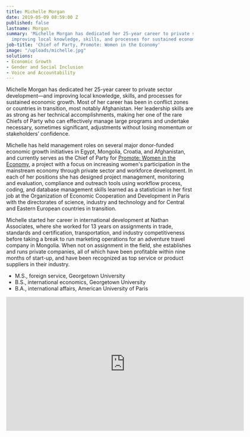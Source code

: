 ```yaml
---
title: Michelle Morgan
date: 2019-05-09 08:59:00 Z
published: false
lastname: Morgan
summary: 'Michelle Morgan has dedicated her 25-year career to private sector development—and
  improving local knowledge, skills, and processes for sustained economic growth. '
job-title: 'Chief of Party, Promote: Women in the Economy'
image: "/uploads/michelle.jpg"
solutions:
- Economic Growth
- Gender and Social Inclusion
- Voice and Accountability
---
```


Michelle Morgan has dedicated her 25-year career to private sector development—and improving local knowledge, skills, and processes for sustained economic growth. Most of her career has been in conflict zones or countries in transition, most notably Afghanistan. Her leadership skills are as strong as her technical accomplishments, making her one of the rare Chiefs of Party who can effectively manage large programs and undertake necessary, sometimes significant, adjustments without losing momentum or stakeholders’ confidence. 

Michelle has held management roles on several major donor-funded economic growth initiatives in Egypt, Mongolia, Croatia, and Afghanistan, and currently serves as the Chief of Party for [Promote: Women in the Economy](https://www.dai.com/our-work/projects/afghanistan-women-in-the-economy), a project with a focus on increasing women's participation in the mainstream economy through  private sector and workforce development. In each of her positions she has designed project management, monitoring and evaluation, compliance and outreach tools using workflow process, coding, and database management skills learned as a statistician in her first job at the Organization of Economic Cooperation and Development in Paris with the directorates of science, industry and technology and for Central and Eastern European countries in transition. 

Michelle started her career in international development at Nathan Associates, where she worked for 13 years on assignments in trade, standards and certification, transportation, and industry competitiveness before taking a break to run marketing operations for an adventure travel company in Mongolia. When not on assignment in the field, she establishes and runs private companies, all of which have been profitable within nine months of start-up, and have been recognized as top service or product suppliers in their industry.

* M.S., foreign service, Georgetown University
* B.S., international economics, Georgetown University
* B.A., international affairs, American University of Paris

<iframe src="https://player.vimeo.com/video/297173022" width="640" height="360" frameborder="0" allow="autoplay; fullscreen" allowfullscreen></iframe>